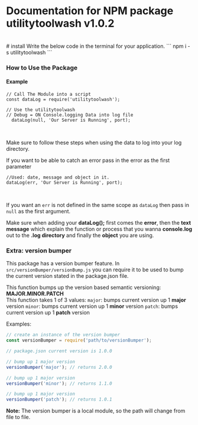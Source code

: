 # Documentation for NPM package utilitytoolwash v1.0.2

<br>
# install
Write the below code in the terminal for your application.
```
npm i -s utilitytoolwash
```

### How to Use the Package

#### Example
```
// Call The Module into a script
const dataLog = require('utilitytoolwash');

// Use the utilitytoolwash
// Debug = ON Console.logging Data into log file
  dataLog(null, 'Our Server is Running', port);
```
<br>

Make sure to follow these steps when using the data to log into your log directory.

If you want to be able to catch an error pass in the error as the first parameter
```
//Used: date, message and object in it.
dataLog(err, 'Our Server is Running', port);
```
</br>

If you want an `err` is not defined in the same scope as `dataLog` then pass in `null` as the first argument.


Make sure when adding your **dataLog();** first comes the **error**, then the **text message** which explain the function or process that you wanna **console.log** out to the **.log directory** and finally the **object** you are using.

### Extra: version bumper
This package has a version bumper feature. In `src/versionBumper/versionBump.js` you can require it to be used to bump the current version stated in the package.json file.

This function bumps up the version based semantic versioning: **MAJOR.MINOR.PATCH** </br>
This function takes 1 of 3 values:
`major`: bumps current version up 1 **major** version
`minor`: bumps current version up 1 **minor** version
`patch`: bumps current version up 1 **patch** version

Examples:
```javascript
// create an instance of the version bumper
const versionBumper = require('path/to/versionBumper');

// package.json current version is 1.0.0

// bump up 1 major version
versionBumper('major'); // returns 2.0.0

// bump up 1 major version
versionBumper('minor'); // returns 1.1.0

// bump up 1 major version
versionBumper('patch'); // returns 1.0.1

```

**Note:**
The version bumper is a local module, so the path will change from file to file.
